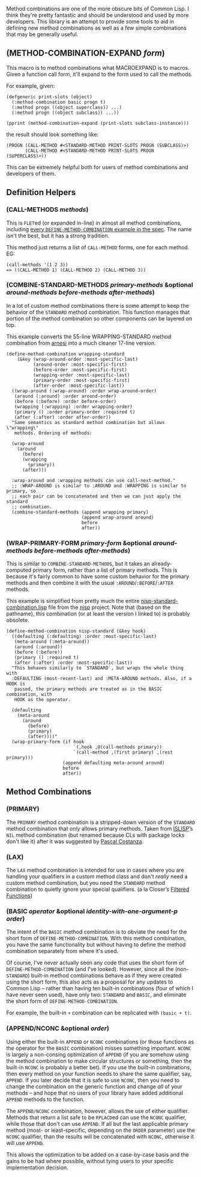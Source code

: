 Method combinations are one of the more obscure bits of Common Lisp. I think they're pretty fantastic and should be understood and used by more developers. This library is an attempt to provide some tools to aid in defining new method combinations as well as a few simple combinations that may be generally useful.

## (METHOD-COMBINATION-EXPAND _form_)

This macro is to method combinations what MACROEXPAND is to macros. Given a function call form, it'll expand to the form used to call the methods.

For example, given:

```common-lisp
(defgeneric print-slots (object)
  (:method-combination basic progn t)
  (:method progn ((object superclass)) ...)
  (:method progn ((object subclass)) ...))

(pprint (method-combination-expand (print-slots subclass-instance)))
```

the result should look something like:

```common-lisp
(PROGN (CALL-METHOD #<STANDARD-METHOD PRINT-SLOTS PROGN (SUBCLASS)>)
       (CALL-METHOD #<STANDARD-METHOD PRINT-SLOTS PROGN (SUPERCLASS)>))
```

This can be extremely helpful both for users of method combinations and developers of them.

## Definition Helpers

### (CALL-METHODS _methods_)

This is `FLET`ed (or expanded in-line) in almost all method combinations, including [every `DEFINE-METHOD-COMBINATION` example in the spec](http://www.lispworks.com/documentation/lw50/CLHS/Body/m_defi_4.htm). The name isn't the best, but it has a strong tradition.

This method just returns a list of `CALL-METHOD` forms, one for each method. EG:

```common-lisp
(call-methods '(1 2 3))
=> ((CALL-METHOD 1) (CALL-METHOD 2) (CALL-METHOD 3))
```

### (COMBINE-STANDARD-METHODS _primary-methods_ &optional _around-methods_ _before-methods_ _after-methods_)

In a lot of custom method combinations there is some attempt to keep the behavior of the `STANDARD` method combination. This function manages that portion of the method combination so other components can be layered on top.

This example converts the 55-line WRAPPING-STANDARD method combination from [arnesi](http://common-lisp.net/project/bese/arnesi.html) into a much cleaner 17-line version.

```common-lisp
(define-method-combination wrapping-standard
    (&key (wrap-around-order :most-specific-last)
          (around-order :most-specific-first)
          (before-order :most-specific-first)
          (wrapping-order :most-specific-last)
          (primary-order :most-specific-first)
          (after-order :most-specific-last))
  ((wrap-around (:wrap-around) :order wrap-around-order)
   (around (:around) :order around-order)
   (before (:before) :order before-order)
   (wrapping (:wrapping) :order wrapping-order)
   (primary () :order primary-order :required t)
   (after (:after) :order after-order))
  "Same semantics as standard method combination but allows \"wrapping\"
   methods. Ordering of methods:

  (wrap-around
    (around
      (before)
      (wrapping
        (primary))
      (after)))

  :wrap-around and :wrapping methods can use call-next-method."
  ;; :WRAP-AROUND is similar to :AROUND and :WRAPPING is similar to primary, so
  ;; each pair can be concatenated and then we can just apply the standard
  ;; combination.
  (combine-standard-methods (append wrapping primary)
                            (append wrap-around around)
                            before
                            after))
```

### (WRAP-PRIMARY-FORM _primary-form_ &optional _around-methods_ _before-methods_ _after-methods_)

This is similar to `COMBINE-STANDARD-METHODS`, but it takes an already-computed primary form, rather than a list of primary methods. This is because it's fairly common to have some custom behavior for the primary methods and then combine it with the usual `:AROUND`/`:BEFORE`/`:AFTER` methods.

This example is simplified from pretty much the entire [nisp-standard-combination.lisp](https://github.com/nixeagle/nisp/blob/master/old-util/nisp-standard-combination.lisp) file from the [nisp](https://github.com/nixeagle/nisp) project. Note that (based on the pathname), this combination (or at least the version I linked to) is probably obsolete.

```common-lisp
(define-method-combination nisp-standard (&key hook)
  ((defaulting (:defaulting) :order :most-specific-last)
   (meta-around (:meta-around))
   (around (:around))
   (before (:before))
   (primary () :required t)
   (after (:after) :order :most-specific-last))
  "This behaves similarly to `STANDARD`, but wraps the whole thing with
  :DEFAULTING (most-recent-last) and :META-AROUND methods. Also, if a HOOK is
   passed, the primary methods are treated as in the BASIC combination, with
   HOOK as the operator.

  (defaulting
    (meta-around
      (around
        (before)
        (primary)
        (after))))"
  (wrap-primary-form (if hook
                         `(,hook ,@(call-methods primary))
                         `(call-method ,(first primary) ,(rest primary)))
                     (append defaulting meta-around around)
                     before
                     after))
```

## Method Combinations

### (PRIMARY)

The `PRIMARY` method combination is a stripped-down version of the `STANDARD` method combination that _only_ allows primary methods. Taken from [ISLISP](http://www.islisp.info/)’s `NIL` method combination (but renamed because CLs with package locks don't like it) after it was suggested by [Pascal Costanza](http://www.p-cos.net/).

### (LAX)

The `LAX` method combination is intended for use in cases where you are handling your qualifiers in a custom method class and don't _really_ need a custom method combination, but you need the `STANDARD` method combination to quietly ignore your special qualifiers. (a la Closer’s [Filtered Functions](http://common-lisp.net/project/closer/filtered.html))

### (BASIC _operator_ &optional _identity-with-one-argument-p_ _order_)

The intent of the `BASIC` method combination is to obviate the need for the short form of `DEFINE-METHOD-COMBINATION`. With this method combination, you have the same functionality but without having to define the method combination separately from where it's used.

Of course, I've never actually seen any code that uses the short form of `DEFINE-METHOD-COMBINATION` (and I've looked). However, since all the (non-`STANDARD`) built-in method combinations behave as if they were created using the short form, this also acts as a proposal for any updates to Common Lisp – rather than having ten built-in combinations (four of which I have never seen used), have only two: `STANDARD` and `BASIC`, and eliminate the short form of `DEFINE-METHOD-COMBINATION`.

For example, the built-in `+` combination can be replicated with `(basic + t)`.

### (APPEND/NCONC &optional _order_)

Using either the built-in `APPEND` or `NCONC` combinations (or those functions as the operator for the `BASIC` combination) misses something important. `NCONC` is largely a non-consing optimization of `APPEND` (if you are somehow using the method combination to make circular structures or something, then the built-in `NCONC` is probably a better bet). If you use the built-in combinations, then every method on your function needs to share the same qualifier, say, `APPEND`. If you later decide that it is safe to use `NCONC`, then you need to change the combination on the generic function and change _all_ of your methods – and hope that no users of your library have added additional `APPEND` methods to the function.

The `APPEND/NCONC` combination, however, allows the use of either qualifier. Methods that return a list safe to be `RPLACD`ed can use the `NCONC` qualifier, while those that don't can use `APPEND`. If all but the last applicable primary method (most- or least-specific, depending on the `ORDER` parameter) use the `NCONC` qualifier, than the results will be concatenated with `NCONC`, otherwise it will use `APPEND`.

This allows the optimization to be added on a case-by-case basis and the gains to be had where possible, without tying users to your specific implementation decision.
